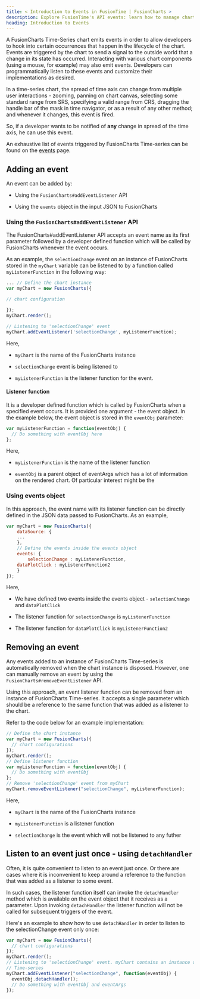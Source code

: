 ```yaml
---
title: < Introduction to Events in FusionTime | FusionCharts >
description: Explore FusionTime's API events: learn how to manage chart interactions with detailed documentation on event handling in FusionTime by FusionCharts. Check now!
heading: Introduction to Events
---
```


A FusionCharts Time-Series chart emits events in order to allow developers to hook into certain occurrences that happen in the lifecycle of the chart. Events are triggered by the chart to send a signal to the outside world that a change in its state has occurred. Interacting with various chart components (using a mouse, for example) may also emit events. Developers can programmatically listen to these events and customize their implementations as desired.

In a time-series chart, the spread of time axis can change from multiple user interactions - zooming, panning on chart canvas, selecting some standard range from SRS, specifying a valid range from CRS, dragging the handle bar of the mask in time navigator, or as a result of any other method; and whenever it changes, this event is fired.

So, if a developer wants to be notified of **any** change in spread of the time axis, he can use this event.

An exhaustive list of events triggered by FusionCharts Time-series can be found on the [events](/fusiontime/api/fusiontime-events) page.

## Adding an event

An event can be added by:

- Using the `FusionCharts#addEventListener` API

- Using the `events` object in the input JSON to FusionCharts

### Using the `FusionCharts#addEventListener` API

The FusionCharts#addEventListener API accepts an event name as its first parameter followed by a developer defined function which will be called by FusionCharts whenever the event occurs.

As an example, the `selectionChange` event on an instance of FusionCharts stored in the `myChart` variable can be listened to by a function called `myListenerFunction` in the following way:

```javascript
... // Define the chart instance
var myChart = new FusionCharts({

// chart configuration

});
myChart.render();

// Listening to 'selectionChange' event
myChart.addEventListener('selectionChange', myListenerFunction);
```

Here,

- `myChart` is the name of the FusionCharts instance

- `selectionChange` event is being listened to

- `myListenerFunction` is the listener function for the event.

#### Listener function

It is a developer defined function which is called by FusionCharts when a specified event occurs. It is provided one argument - the event object. In the example below, the event object is stored in the `eventObj` parameter:

```javascript
var myListenerFunction = function(eventObj) {
  // Do something with eventObj here
};
```

Here,

- `myListenerFunction` is the name of the listener function

- `eventObj` is a parent object of eventArgs which has a lot of information on the rendered chart. Of particular interest might be the

### Using events object

In this approach, the event name with its listener function can be directly defined in the JSON data passed to FusionCharts. As an example,

```javascript
var myChart = new FusionCharts({
	dataSource: {
	...
	},
	// Define the events inside the events object
	events: {
		selectionChange : myListenerFunction,
	dataPlotClick : myListenerFunction2
	}
});
```

Here,

- We have defined two events inside the events object - `selectionChange` and `dataPlotClick`

- The listener function for `selectionChange` is `myListenerFunction`

- The listener function for `dataPlotClick` is `myListenerFunction2`

## Removing an event

Any events added to an instance of FusionCharts Time-series is automatically removed when the chart instance is disposed. However, one can manually remove an event by using the `FusionCharts#removeEventListener` API.

Using this approach, an event listener function can be removed from an instance of FusionCharts Time-series. It accepts a single parameter which should be a reference to the same function that was added as a listener to the chart.

Refer to the code below for an example implementation:

```javascript
// Define the chart instance
var myChart = new FusionCharts({
  // chart configurations
});
myChart.render();
// Define listener function
var myListenerFunction = function(eventObj) {
  // Do something with eventObj
};
// Remove 'selectionChange' event from myChart
myChart.removeEventListener("selectionChange", myListenerFunction);
```

Here,

- `myChart` is the name of the FusionCharts instance

- `myListenerFunction` is a listener function

- `selectionChange` is the event which will not be listened to any futher

## Listen to an event just once - using `detachHandler`

Often, it is quite convenient to listen to an event just once. Or there are cases where it is inconvenient to keep around a reference to the function that was added as a listener to some event.

In such cases, the listener function itself can invoke the `detachHandler` method which is available on the event object that it receives as a parameter. Upon invoking `detachHandler` the listener function will not be called for subsequent triggers of the event.

Here's an example to show how to use `detachHandler` in order to listen to the selectionChange event only once:

```javascript
var myChart = new FusionCharts({
  // chart configurations
});
myChart.render();
// Listening to 'selectionChange' event. myChart contains an instance of FusionCharts
// Time-series
myChart.addEventListener("selectionChange", function(eventObj) {
  eventObj.detachHandler();
  // Do something with eventObj and eventArgs
});
```
